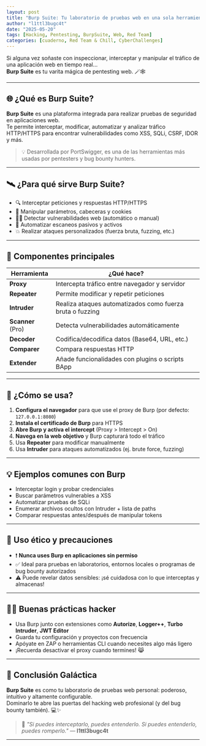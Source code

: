 ```yaml
---
layout: post
title: "Burp Suite: Tu laboratorio de pruebas web en una sola herramienta"
author: "l1ttl3bugc4t"
date: "2025-05-20"
tags: [Hacking, Pentesting, BurpSuite, Web, Red Team]
categories: [cuaderno, Red Team & Chill, CyberChallenges]
---
```


Si alguna vez soñaste con inspeccionar, interceptar y manipular el tráfico de una aplicación web en tiempo real…  
**Burp Suite** es tu varita mágica de pentesting web. 🪄🕸️

---

## 🌐 ¿Qué es Burp Suite?

**Burp Suite** es una plataforma integrada para realizar pruebas de seguridad en aplicaciones web.  
Te permite interceptar, modificar, automatizar y analizar tráfico HTTP/HTTPS para encontrar vulnerabilidades como XSS, SQLi, CSRF, IDOR y más.

> 💡 Desarrollada por PortSwigger, es una de las herramientas más usadas por pentesters y bug bounty hunters.

---

## 🛰️ ¿Para qué sirve Burp Suite?

- 🔍 Interceptar peticiones y respuestas HTTP/HTTPS
- 🧪 Manipular parámetros, cabeceras y cookies
- 🕵️‍♀️ Detectar vulnerabilidades web (automático o manual)
- 🧰 Automatizar escaneos pasivos y activos
- 💥 Realizar ataques personalizados (fuerza bruta, fuzzing, etc.)

---

## 🐾 Componentes principales

| Herramienta         | ¿Qué hace? |
|---------------------|------------|
| **Proxy**           | Intercepta tráfico entre navegador y servidor |
| **Repeater**        | Permite modificar y repetir peticiones |
| **Intruder**        | Realiza ataques automatizados como fuerza bruta o fuzzing |
| **Scanner** (Pro)   | Detecta vulnerabilidades automáticamente |
| **Decoder**         | Codifica/decodifica datos (Base64, URL, etc.) |
| **Comparer**        | Compara respuestas HTTP |
| **Extender**        | Añade funcionalidades con plugins o scripts BApp |

---

## 🧪 ¿Cómo se usa?

1. **Configura el navegador** para que use el proxy de Burp (por defecto: `127.0.0.1:8080`)
2. **Instala el certificado de Burp** para HTTPS
3. **Abre Burp y activa el intercept** (Proxy > Intercept > On)
4. **Navega en la web objetivo** y Burp capturará todo el tráfico
5. Usa **Repeater** para modificar manualmente
6. Usa **Intruder** para ataques automatizados (ej. brute force, fuzzing)

---

## 💡 Ejemplos comunes con Burp

- Interceptar login y probar credenciales
- Buscar parámetros vulnerables a XSS
- Automatizar pruebas de SQLi
- Enumerar archivos ocultos con Intruder + lista de paths
- Comparar respuestas antes/después de manipular tokens

---

## 🔐 Uso ético y precauciones

- ❗ **Nunca uses Burp en aplicaciones sin permiso**
- ✅ Ideal para pruebas en laboratorios, entornos locales o programas de bug bounty autorizados
- ⚠️ Puede revelar datos sensibles: ¡sé cuidadosa con lo que interceptas y almacenas!

---

## 🐱‍💻 Buenas prácticas hacker

- Usa Burp junto con extensiones como **Autorize**, **Logger++**, **Turbo Intruder**, **JWT Editor**
- Guarda tu configuración y proyectos con frecuencia
- Apóyate en ZAP o herramientas CLI cuando necesites algo más ligero
- ¡Recuerda desactivar el proxy cuando termines! 😹

---

## 🚩 Conclusión Galáctica

**Burp Suite** es como tu laboratorio de pruebas web personal: poderoso, intuitivo y altamente configurable.  
Dominarlo te abre las puertas del hacking web profesional (y del bug bounty también). 💻✨

> 🐾 _"Si puedes interceptarlo, puedes entenderlo. Si puedes entenderlo, puedes romperlo."_ — **l1ttl3bugc4t**

---
